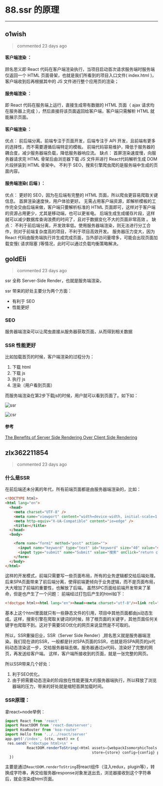 
 # 88.ssr 的原理 
  
 ***
## o1wish 
 > commented 23 days ago 

#### 客户端渲染 ：
顾名思义即 React 代码在客户端渲染执行，当项目启动首次请求服务端时服务端仅返回一个 HTML 页面骨架，也就是我们所看到的项目入口文件( index.html )， 客户端收到后再根据其中的 JS 文件进行整个应用页的渲染；

#### 服务端渲染 ：
即 React 代码在服务端上运行，直接生成带有数据的 HTML 页面（ ajax 请求均在服务器上完成 ），然后直接将该页面返回给客户端，客户端只需解析 HTML 就能展示页面。

#### 客户端渲染 ：

优点：
前后端分离。前端专注于页面开发，后端专注于 API 开发，且前端有更多的选择性，而不需要遵循后端特定的模板。
前端代码容易维护，降低于服务器的耦合度，减少服务器端负载，降低服务器响应流。
缺点：
首屏渲染速度慢，向服务器请求完 HTML 骨架后由浏览器下载 JS 文件并进行 React代码解析生成 DOM 片段拼装到 HTML 骨架中。
不利于 SEO，搜索引擎爬虫爬的是服务端中生成的页面内容。

#### 服务端渲染( 后端 ) ：

优点：
更好的 SEO，因为在后端有完整的 HTML 页面，所以爬虫更容易爬取关键信息。
首屏渲染速度快，用户体验更好。
无需占用客户端资源，即解析模板的工作完全交由后端来做，客户端只要解析标准的 HTML 页面即可，这样对于客户端的资源占用更少，尤其是移动端，也可以更省电。
后端生成生成缓存片段，这样就可以减少数据库查询浪费的时间了，且对于数据变化不大的页面非常高效 。
缺点：
不利于前后端分离，开发效率低。使用服务器端渲染，则无法进行分工合作，则对于前端复杂度高的项目，不利于项目高效开发。
服务器压力变大，因为 React 代码由服务端执行并生成完成页面，当外部访问量增多，可能会出现页面加载变慢( 请求阻塞 )等情况，此时可以通过负载均衡策略解决。
## goldEli 
 > commented 23 days ago 

ssr 全称 Server-Side Render，也就是服务端渲染，

ssr 带来的好处主要分为两个方面：

* 有利于 SEO
* 性能更好

### SEO

服务器端渲染可以让爬虫直接从服务器获取页面，从而得到相关数据

### SSR 性能更好

比如加载首页的时候，客户端渲染的过程分为：

1. 下载 html
2. 下载 js
3. 执行 js
4. 渲染（用户看到页面）

而服务端渲染在第2步下载js的时候，用户就可以看到页面了。如下如：

![ssr](https://user-images.githubusercontent.com/18217162/70026827-a1839e00-15db-11ea-8b98-1ccf4a02e12b.png)

![csr](https://user-images.githubusercontent.com/18217162/70026831-a47e8e80-15db-11ea-83e1-a8962ea80ee4.png)


#### 参考

[The Benefits of Server Side Rendering Over Client Side Rendering](https://medium.com/walmartlabs/the-benefits-of-server-side-rendering-over-client-side-rendering-5d07ff2cefe8)

## zlx362211854 
 > commented 23 days ago 

### 什么是SSR
在前后端还未分离的年代，所有前端页面都是由服务器端渲染的，比如：

```html
<!DOCTYPE html>
<html lang="en">
  <head>
    <meta charset="UTF-8" />
    <meta name="viewport" content="width=device-width, initial-scale=1.0" />
    <meta http-equiv="X-UA-Compatible" content="ie=edge" />
    <title></title>
  </head>
  <body>

    <form name="form1" method="post" action="">
      <input name="keyword" type="text" id="keyword" size="40" value="<?php echo empty($_POST['keyword'])?'':$_POST['keyword'];?>"/>
      <input type="submit" name="Submit" value="搜索" onClick="return check(form)">
    </form>
  </body>
</html>

```
这样的开发模式，前端只需要写一些页面布局，所有的业务逻辑都交给后端处理。
后来SPA页面带来了前后端分离，使得前端更倾向于业务逻辑，而不是页面布局，大大增加了前端的重要性，也解放了后端。
虽然SPC页面给前端开发带来了革命，但是也产生了一个问题：
前端经过打包后产生的html如下：

```html
<!doctype html><html lang="en"><head><meta charset="utf-8"/><link rel="icon" href="/favicon.ico"/><meta name="viewport" content="width=device-width,initial-scale=1"/><meta name="theme-color" content="#000000"/><meta name="description" content="Web site created using create-react-app"/><link rel="apple-touch-icon" href="logo192.png"/><link rel="manifest" href="/manifest.json"/><title>React App</title><link href="/static/css/main.b100e6da.chunk.css" rel="stylesheet"></head><body><noscript>You need to enable JavaScript to run this app.</noscript><div id="root"></div><script src="/static/js/2.ea5212e8.chunk.js"></script><script src="/static/js/main.85238cb4.chunk.js"></script></body></html>

```
基本上这个html里面就只有一些静态文件的引用，项目中其他页面都由js动态生成。这样，搜索引擎在爬取关键词的时候，除了根页面的关键字，其他页面任何关键字也爬取不到。这对于需要SEO优化的网页来说显然是不可取的。

所以，SSR重操旧业，SSR（Server Side Render）,顾名思义就是服务器端渲染。我们现在讲的SSR，一般都是针对SPA页面的SSR，也就是将SPA网页的js代码动态渲染这一步，交给服务器端去做。服务器通过js代码，渲染好了完整的网页，再发送给客户端。
这样，客户端所接收到的页面，就是一张完整的网页。

所以SSR带来几个好处：
1. 利于SEO优化。
2. 由于把需要动态渲染的阶段放在性能更强大的服务器端执行，所以释放了浏览器端的压力，带来的好处就是缩短首屏加载时间。

### SSR原理：
拿react+node举例：

```js
import React from 'react'
import ReactDOM from 'react-dom/server';
import KoaRouter from 'koa-router'
import Hello from '../../react/server'
app.get('/index', (ctx, next) => {
 res.send('<!doctype html>\n' +
          ReactDOM.renderToString(<Html assets={webpackIsomorphicTools.assets()} component={component}
                                        store={store} config={config} plugins={plugins} />));
  })

```
主要是通过`ReactDOM.renderToString`将react组件（注入redux，plugin等），转换成字符串，再交给服务器response对象发送出去，浏览器接收到这个字符串后，就会渲染成html页面。